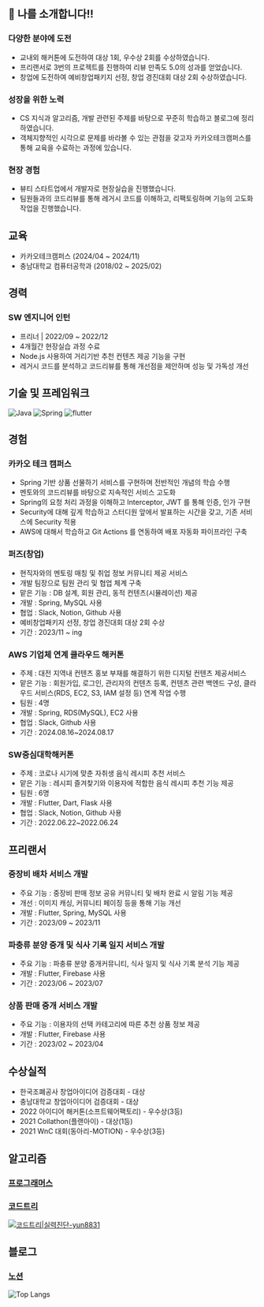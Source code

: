 ## 🚀 나를 소개합니다!!

### 다양한 분야에 도전
- 교내외 해커톤에 도전하여 대상 1회, 우수상 2회를 수상하였습니다.
- 프리랜서로 3번의 프로젝트를 진행하여 리뷰 만족도 5.0의 성과를 얻었습니다.
- 창업에 도전하여 예비창업패키지 선정, 창업 경진대회 대상 2회 수상하였습니다.
### 성장을 위한 노력
- CS 지식과 알고리즘, 개발 관련된 주제를 바탕으로 꾸준히 학습하고 블로그에 정리하였습니다.
- 객체지향적인 시각으로 문제를 바라볼 수 있는 관점을 갖고자 카카오테크캠퍼스를 통해 교육을 수료하는 과정에 있습니다.
### 현장 경험
- 뷰티 스타트업에서 개발자로 현장실습을 진행했습니다.
- 팀원들과의 코드리뷰를 통해 레거시 코드를 이해하고, 리팩토링하며 기능의 고도화 작업을 진행했습니다.

## 교육
- 카카오테크캠퍼스 (2024/04 ~ 2024/11)
- 충남대학교 컴퓨터공학과 (2018/02 ~ 2025/02)

## 경력

### SW 엔지니어 인턴
- 프리너 | 2022/09 ~ 2022/12
- 4개월간 현장실습 과정 수료
- Node.js 사용하여 거리기반 추천 컨텐츠 제공 기능을 구현
- 레거시 코드를 분석하고 코드리뷰를 통해 개선점을 제안하며 성능 및 가독성 개선
  
## 기술 및 프레임워크
![Java](https://img.shields.io/badge/java-%23ED8B00.svg?style=for-the-badge&logo=openjdk&logoColor=white)
![Spring](https://img.shields.io/badge/spring-%236DB33F.svg?style=for-the-badge&logo=spring&logoColor=white)
![flutter](https://img.shields.io/badge/Flutter-02569B?style=for-the-badge&logo=flutter&logoColor=white)

## 경험

### 카카오 테크 캠퍼스
- Spring 기반 상품 선물하기 서비스를 구현하며 전반적인 개념의 학습 수행
- 멘토와의 코드리뷰를 바탕으로 지속적인 서비스 고도화
- Spring의 요청 처리 과정을 이해하고 Interceptor, JWT 를 통해 인증, 인가 구현
- Security에 대해 깊게 학습하고 스터디원 앞에서 발표하는 시간을 갖고, 기존 서비스에 Security 적용
- AWS에 대해서 학습하고 Git Actions 를 연동하여 배포 자동화 파이프라인 구축

### 퍼즈(창업)
- 현직자와의 멘토링 매칭 및 취업 정보 커뮤니티 제공 서비스
- 개발 팀장으로 팀원 관리 및 협업 체계 구축
- 맡은 기능 : DB 설계, 회원 관리, 동적 컨텐츠(시뮬레이션) 제공
- 개발 : Spring, MySQL 사용
- 협업 : Slack, Notion, Github 사용
- 예비창업패키지 선정, 창업 경진대회 대상 2회 수상
- 기간 : 2023/11 ~ ing

### AWS 기업체 연계 클라우드 해커톤
- 주제 : 대전 지역내 컨텐츠 홍보 부재를 해결하기 위한 디지털 컨텐츠 제공서비스
- 맡은 기능 : 회원가입, 로그인, 관리자의 컨텐츠 등록, 컨텐츠 관련 백엔드 구성, 클라우드 서비스(RDS, EC2, S3, IAM 설정 등) 연계 작업 수행
- 팀원 : 4명
- 개발 : Spring, RDS(MySQL), EC2 사용
- 협업 : Slack, Github 사용
- 기간 : 2024.08.16~2024.08.17

### SW중심대학해커톤
- 주제 : 코로나 시기에 맞춘 자취생 음식 레시피 추천 서비스
- 맡은 기능 : 레시피 즐겨찾기와 이용자에 적합한 음식 레시피 추천 기능 제공
- 팀원 : 6명
- 개발 : Flutter, Dart, Flask 사용
- 협업 : Slack, Notion, Github 사용
- 기간 : 2022.06.22~2022.06.24

## 프리랜서
### 중장비 배차 서비스 개발
- 주요 기능 : 중장비 판매 정보 공유 커뮤니티 및 배차 완료 시 알림 기능 제공
- 개선 : 이미지 캐싱, 커뮤니티 페이징 등을 통해 기능 개선
- 개발 : Flutter, Spring, MySQL 사용
- 기간 : 2023/09 ~ 2023/11

### 파충류 분양 중개 및 식사 기록 일지 서비스 개발
- 주요 기능 : 파충류 분양 중개커뮤니티, 식사 일지 및 식사 기록 분석 기능 제공
- 개발 : Flutter, Firebase 사용
- 기간 : 2023/06 ~ 2023/07

### 상품 판매 중개 서비스 개발
- 주요 기능 : 이용자의 선택 카테고리에 따른 추천 상품 정보 제공
- 개발 : Flutter, Firebase 사용
- 기간 : 2023/02 ~ 2023/04

## 수상실적
- 한국조폐공사 창업아이디어 검증대회 - 대상
- 충남대학교 창업아이디어 검증대회 - 대상
- 2022 아이디어 해커톤(소프트웨어팩토리) - 우수상(3등)
- 2021 Collathon(플랜아이) - 대상(1등)
- 2021 WnC 대회(동아리-MOTION) - 우수상(3등)

## 알고리즘
### [프로그래머스](https://github.com/yunjunghun0116/algorithm)
### [코드트리](https://github.com/yunjunghun0116/codetree-TILs/tree/main)
[![코드트리|실력진단-yun8831](https://banner.codetree.ai/v1/banner/yun8831)](https://www.codetree.ai/profiles/yun8831)

## 블로그
### [노션](https://junghun2.notion.site/bfb82e2a19e34500a1fef148252ad502?pvs=74)

![Top Langs](https://github-readme-stats.vercel.app/api/top-langs/?username=yunjunghun0116&layout=compact)

